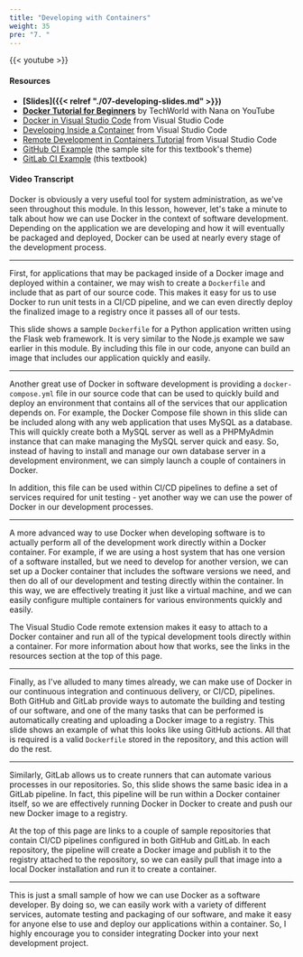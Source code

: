 ```yaml
---
title: "Developing with Containers"
weight: 35
pre: "7. "
---
```


{{< youtube >}}

#### Resources

* **[Slides]({{< relref "./07-developing-slides.md" >}})**
* **[Docker Tutorial for Beginners](https://www.youtube.com/watch?v=3c-iBn73dDE)** by TechWorld with Nana on YouTube
* [Docker in Visual Studio Code](https://code.visualstudio.com/docs/containers/overview) from Visual Studio Code
* [Developing Inside a Container](https://code.visualstudio.com/docs/remote/containers) from Visual Studio Code
* [Remote Development in Containers Tutorial](https://code.visualstudio.com/docs/remote/containers-tutorial) from Visual Studio Code
* [GitHub CI Example](https://github.com/russfeld/ksucs-hugo) (the sample site for this textbook's theme)
* [GitLab CI Example](https://gitlab.cs.ksu.edu/cis-527) (this textbook)

#### Video Transcript

Docker is obviously a very useful tool for system administration, as we've seen throughout this module. In this lesson, however, let's take a minute to talk about how we can use Docker in the context of software development. Depending on the application we are developing and how it will eventually be packaged and deployed, Docker can be used at nearly every stage of the development process.

---

First, for applications that may be packaged inside of a Docker image and deployed within a container, we may wish to create a `Dockerfile` and include that as part of our source code. This makes it easy for us to use Docker to run unit tests in a CI/CD pipeline, and we can even directly deploy the finalized image to a registry once it passes all of our tests. 

This slide shows a sample `Dockerfile` for a Python application written using the Flask web framework. It is very similar to the Node.js example we saw earlier in this module. By including this file in our code, anyone can build an image that includes our application quickly and easily.

---

Another great use of Docker in software development is providing a `docker-compose.yml` file in our source code that can be used to quickly build and deploy an environment that contains all of the services that our application depends on. For example, the Docker Compose file shown in this slide can be included along with any web application that uses MySQL as a database. This will quickly create both a MySQL server as well as a PHPMyAdmin instance that can make managing the MySQL server quick and easy. So, instead of having to install and manage our own database server in a development environment, we can simply launch a couple of containers in Docker.

In addition, this file can be used within CI/CD pipelines to define a set of services required for unit testing - yet another way we can use the power of Docker in our development processes.

---

A more advanced way to use Docker when developing software is to actually perform all of the development work directly within a Docker container. For example, if we are using a host system that has one version of a software installed, but we need to develop for another version, we can set up a Docker container that includes the software versions we need, and then do all of our development and testing directly within the container. In this way, we are effectively treating it just like a virtual machine, and we can easily configure multiple containers for various environments quickly and easily.

The Visual Studio Code remote extension makes it easy to attach to a Docker container and run all of the typical development tools directly within a container. For more information about how that works, see the links in the resources section at the top of this page. 

---

Finally, as I've alluded to many times already, we can make use of Docker in our continuous integration and continuous delivery, or CI/CD, pipelines. Both GitHub and GitLab provide ways to automate the building and testing of our software, and one of the many tasks that can be performed is automatically creating and uploading a Docker image to a registry. This slide shows an example of what this looks like using GitHub actions. All that is required is a valid `Dockerfile` stored in the repository, and this action will do the rest.

---

Similarly, GitLab allows us to create runners that can automate various processes in our repositories. So, this slide shows the same basic idea in a GitLab pipeline. In fact, this pipeline will be run within a Docker container itself, so we are effectively running Docker in Docker to create and push our new Docker image to a registry.

At the top of this page are links to a couple of sample repositories that contain CI/CD pipelines configured in both GitHub and GitLab. In each repository, the pipeline will create a Docker image and publish it to the registry attached to the repository, so we can easily pull that image into a local Docker installation and run it to create a container.

---

This is just a small sample of how we can use Docker as a software developer. By doing so, we can easily work with a variety of different services, automate testing and packaging of our software, and make it easy for anyone else to use and deploy our applications within a container. So, I highly encourage you to consider integrating Docker into your next development project. 